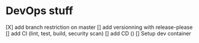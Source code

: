 # DevOps stuff
[X] add branch restriction on master
[] add versionning with release-please
[] add CI (lint, test, build, security scan)
[] add CD ()
[] Setup dev container
